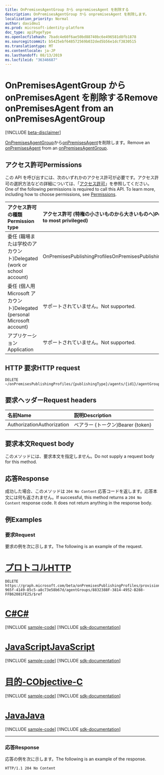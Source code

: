 ```yaml
---
title: OnPremisesAgentGroup から onpremisesAgent を削除する
description: OnPremisesAgentGroup から onpremisesAgent を削除します。
localization_priority: Normal
author: davidmu1
ms.prod: microsoft-identity-platform
doc_type: apiPageType
ms.openlocfilehash: 7badc4e60f6ae50bd88740bc6e496581d8fb1878
ms.sourcegitcommit: b5425ebf648572569b032ded5b56e1dcf3830515
ms.translationtype: MT
ms.contentlocale: ja-JP
ms.lasthandoff: 08/13/2019
ms.locfileid: "36346687"
---
```

# <a name="remove-onpremisesagent-from-an-onpremisesagentgroup"></a><span data-ttu-id="bc33b-103">OnPremisesAgentGroup から onPremisesAgent を削除する</span><span class="sxs-lookup"><span data-stu-id="bc33b-103">Remove onPremisesAgent from an onPremisesAgentGroup</span></span>

[!INCLUDE [beta-disclaimer](../../includes/beta-disclaimer.md)]

<span data-ttu-id="bc33b-104">[OnPremisesAgentGroup](../resources/onpremisesagentgroup.md)から[onPremisesAgent](../resources/onpremisesagent.md)を削除します。</span><span class="sxs-lookup"><span data-stu-id="bc33b-104">Remove an [onPremisesAgent](../resources/onpremisesagent.md) from an [onPremisesAgentGroup](../resources/onpremisesagentgroup.md).</span></span>

## <a name="permissions"></a><span data-ttu-id="bc33b-105">アクセス許可</span><span class="sxs-lookup"><span data-stu-id="bc33b-105">Permissions</span></span>

<span data-ttu-id="bc33b-p101">この API を呼び出すには、次のいずれかのアクセス許可が必要です。アクセス許可の選択方法などの詳細については、「[アクセス許可](/graph/permissions-reference)」を参照してください。</span><span class="sxs-lookup"><span data-stu-id="bc33b-p101">One of the following permissions is required to call this API. To learn more, including how to choose permissions, see [Permissions](/graph/permissions-reference).</span></span>

| <span data-ttu-id="bc33b-108">アクセス許可の種類</span><span class="sxs-lookup"><span data-stu-id="bc33b-108">Permission type</span></span>                        | <span data-ttu-id="bc33b-109">アクセス許可 (特権の小さいものから大きいものへ)</span><span class="sxs-lookup"><span data-stu-id="bc33b-109">Permissions (from least to most privileged)</span></span> |
|:--------------------------------------|:---------------------------------------------------------|
|<span data-ttu-id="bc33b-110">委任 (職場または学校のアカウント)</span><span class="sxs-lookup"><span data-stu-id="bc33b-110">Delegated (work or school account)</span></span>     | <span data-ttu-id="bc33b-111">OnPremisesPublishingProfiles</span><span class="sxs-lookup"><span data-stu-id="bc33b-111">OnPremisesPublishingProfiles.ReadWrite.All</span></span> |
| <span data-ttu-id="bc33b-112">委任 (個人用 Microsoft アカウント)</span><span class="sxs-lookup"><span data-stu-id="bc33b-112">Delegated (personal Microsoft account)</span></span> | <span data-ttu-id="bc33b-113">サポートされていません。</span><span class="sxs-lookup"><span data-stu-id="bc33b-113">Not supported.</span></span> |
| <span data-ttu-id="bc33b-114">アプリケーション</span><span class="sxs-lookup"><span data-stu-id="bc33b-114">Application</span></span>                            | <span data-ttu-id="bc33b-115">サポートされていません。</span><span class="sxs-lookup"><span data-stu-id="bc33b-115">Not supported.</span></span> |

## <a name="http-request"></a><span data-ttu-id="bc33b-116">HTTP 要求</span><span class="sxs-lookup"><span data-stu-id="bc33b-116">HTTP request</span></span>

<!-- { "blockType": "ignored" } -->

```http
DELETE ~/onPremisesPublishingProfiles/{publishingType}/agents/{id1}/agentGroups/{id2}/$ref
```

## <a name="request-headers"></a><span data-ttu-id="bc33b-117">要求ヘッダー</span><span class="sxs-lookup"><span data-stu-id="bc33b-117">Request headers</span></span>

| <span data-ttu-id="bc33b-118">名前</span><span class="sxs-lookup"><span data-stu-id="bc33b-118">Name</span></span>          | <span data-ttu-id="bc33b-119">説明</span><span class="sxs-lookup"><span data-stu-id="bc33b-119">Description</span></span>   |
|:--------------|:--------------|
| <span data-ttu-id="bc33b-120">Authorization</span><span class="sxs-lookup"><span data-stu-id="bc33b-120">Authorization</span></span> | <span data-ttu-id="bc33b-121">ベアラー {トークン}</span><span class="sxs-lookup"><span data-stu-id="bc33b-121">Bearer {token}</span></span> |

## <a name="request-body"></a><span data-ttu-id="bc33b-122">要求本文</span><span class="sxs-lookup"><span data-stu-id="bc33b-122">Request body</span></span>

<span data-ttu-id="bc33b-123">このメソッドには、要求本文を指定しません。</span><span class="sxs-lookup"><span data-stu-id="bc33b-123">Do not supply a request body for this method.</span></span>

## <a name="response"></a><span data-ttu-id="bc33b-124">応答</span><span class="sxs-lookup"><span data-stu-id="bc33b-124">Response</span></span>

<span data-ttu-id="bc33b-p102">成功した場合、このメソッドは `204 No Content` 応答コードを返します。応答本文には何も返されません。</span><span class="sxs-lookup"><span data-stu-id="bc33b-p102">If successful, this method returns a `204 No Content` response code. It does not return anything in the response body.</span></span>

## <a name="examples"></a><span data-ttu-id="bc33b-127">例</span><span class="sxs-lookup"><span data-stu-id="bc33b-127">Examples</span></span>

### <a name="request"></a><span data-ttu-id="bc33b-128">要求</span><span class="sxs-lookup"><span data-stu-id="bc33b-128">Request</span></span>

<span data-ttu-id="bc33b-129">要求の例を次に示します。</span><span class="sxs-lookup"><span data-stu-id="bc33b-129">The following is an example of the request.</span></span>

# <a name="httptabhttp"></a>[<span data-ttu-id="bc33b-130">プロトコル</span><span class="sxs-lookup"><span data-stu-id="bc33b-130">HTTP</span></span>](#tab/http)
<!-- {
  "blockType": "request",
  "name": "Remove onpremisesAgent from an onPremisesAgentGroup"
}-->

```http
DELETE https://graph.microsoft.com/beta/onPremisesPublishingProfiles/provisioning/agents/1234b780-965f-4149-85c5-a8c73e58b67d/agentGroups/8832388F-3814-4952-B288-FFB62081FE25/$ref
```
# <a name="ctabcsharp"></a>[<span data-ttu-id="bc33b-131">C#</span><span class="sxs-lookup"><span data-stu-id="bc33b-131">C#</span></span>](#tab/csharp)
[!INCLUDE [sample-code](../includes/snippets/csharp/removeonpremisesagentfromanonpremisesagentgroup-csharp-snippets.md)]
[!INCLUDE [sdk-documentation](../includes/snippets/snippets-sdk-documentation-link.md)]

# <a name="javascripttabjavascript"></a>[<span data-ttu-id="bc33b-132">JavaScript</span><span class="sxs-lookup"><span data-stu-id="bc33b-132">JavaScript</span></span>](#tab/javascript)
[!INCLUDE [sample-code](../includes/snippets/javascript/removeonpremisesagentfromanonpremisesagentgroup-javascript-snippets.md)]
[!INCLUDE [sdk-documentation](../includes/snippets/snippets-sdk-documentation-link.md)]

# <a name="objective-ctabobjc"></a>[<span data-ttu-id="bc33b-133">目的-C</span><span class="sxs-lookup"><span data-stu-id="bc33b-133">Objective-C</span></span>](#tab/objc)
[!INCLUDE [sample-code](../includes/snippets/objc/removeonpremisesagentfromanonpremisesagentgroup-objc-snippets.md)]
[!INCLUDE [sdk-documentation](../includes/snippets/snippets-sdk-documentation-link.md)]

# <a name="javatabjava"></a>[<span data-ttu-id="bc33b-134">Java</span><span class="sxs-lookup"><span data-stu-id="bc33b-134">Java</span></span>](#tab/java)
[!INCLUDE [sample-code](../includes/snippets/java/removeonpremisesagentfromanonpremisesagentgroup-java-snippets.md)]
[!INCLUDE [sdk-documentation](../includes/snippets/snippets-sdk-documentation-link.md)]

---


### <a name="response"></a><span data-ttu-id="bc33b-135">応答</span><span class="sxs-lookup"><span data-stu-id="bc33b-135">Response</span></span>

<span data-ttu-id="bc33b-136">応答の例を次に示します。</span><span class="sxs-lookup"><span data-stu-id="bc33b-136">The following is an example of the response.</span></span>

<!-- {
  "blockType": "response",
  "truncated": true
} -->

```http
HTTP/1.1 204 No Content
```

<!-- uuid: 16cd6b66-4b1a-43a1-adaf-3a886856ed98
2019-02-04 14:57:30 UTC -->
<!-- {
  "type": "#page.annotation",
  "description": "Delete onPremisesAgent",
  "keywords": "",
  "section": "documentation",
  "tocPath": ""
}-->
